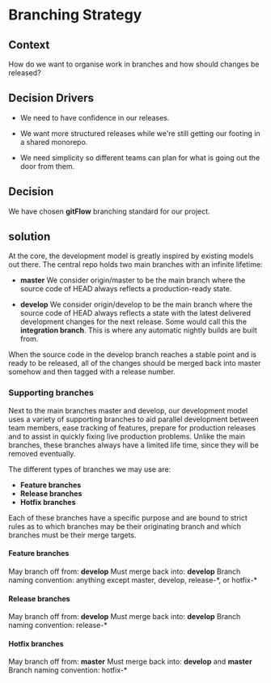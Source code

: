 # Branching Strategy

## Context

How do we want to organise work in branches and how should changes be released?

## Decision Drivers

- We need to have confidence in our releases.

- We want more structured releases while we're still getting our footing in a shared monorepo.

- We need simplicity so different teams can plan for what is going out the door from them.

## Decision

We have chosen **gitFlow** branching standard for our project.

## solution

At the core, the development model is greatly inspired by existing models out there. The central repo holds two main branches with an infinite lifetime:

- **master**
  We consider origin/master to be the main branch where the source code of HEAD always reflects a production-ready state.

- **develop**
  We consider origin/develop to be the main branch where the source code of HEAD always reflects a state with the latest delivered development changes for the next release. Some would call this the **integration branch**. This is where any automatic nightly builds are built from.

When the source code in the develop branch reaches a stable point and is ready to be released, all of the changes should be merged back into master somehow and then tagged with a release number.

### Supporting branches

Next to the main branches master and develop, our development model uses a variety of supporting branches to aid parallel development between team members, ease tracking of features, prepare for production releases and to assist in quickly fixing live production problems. Unlike the main branches, these branches always have a limited life time, since they will be removed eventually.

The different types of branches we may use are:

- **Feature branches**
- **Release branches**
- **Hotfix branches**

Each of these branches have a specific purpose and are bound to strict rules as to which branches may be their originating branch and which branches must be their merge targets.

#### Feature branches

May branch off from:
**develop**
Must merge back into:
**develop**
Branch naming convention:
anything except master, develop, release-\*, or hotfix-\*

#### Release branches

May branch off from:
**develop**
Must merge back into:
**develop**
Branch naming convention:
release-\*

#### Hotfix branches

May branch off from:
**master**
Must merge back into:
**develop** and **master**
Branch naming convention:
hotfix-\*
